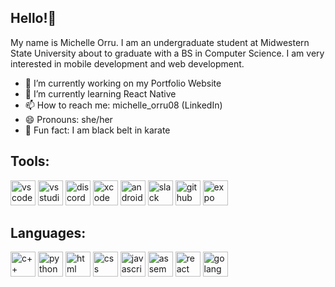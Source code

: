 ## Hello!👋
My name is Michelle Orru. I am an undergraduate student at Midwestern State University about to graduate with a BS in Computer Science. I am very interested in mobile development and web development. 


- 🔭 I’m currently working on my Portfolio Website
- 🌱 I’m currently learning React Native
- 📫 How to reach me: michelle_orru08 (LinkedIn)
- 😄 Pronouns: she/her
- 🥋 Fun fact: I am black belt in karate


## Tools: 
<img src='https://github.com/michelle083/michelle083/assets/100542045/e1fb13cf-e703-424d-8c79-ca280587bbd3' alt= 'vscode' height= '40'>
<img src='https://github.com/michelle083/michelle083/assets/100542045/ea85b001-fb76-4def-a8c7-4b6f7f51b33f' alt= 'vs studio' height= '40'>
<img src='https://github.com/michelle083/michelle083/assets/100542045/1eeae0e0-f4ab-46e1-9704-3c461aaad077' alt='discord' height= '40'>
<img src='https://github.com/michelle083/michelle083/assets/100542045/9f1a693f-cbe3-4644-a828-2eaa647b85cf' alt='xcode' height= '40'>
<img src='https://github.com/michelle083/michelle083/assets/100542045/78ec0c37-734a-4e65-87b2-3b5eeabac5e8' alt='android studio' height= '40'>
<img src='https://github.com/michelle083/michelle083/assets/100542045/e47fdaab-6f43-4ba8-b1d5-b7f4add6f685' alt='slack' height= '40'>
<img src='https://github.com/michelle083/michelle083/assets/100542045/c28ad09a-4b48-4da2-9298-9c3c6011465d' alt='github' height= '40'>
<img src='https://github.com/michelle083/michelle083/assets/100542045/bdabd84b-529e-47ff-a4a6-1c49d26d2136' alt='expo' height= '40'>

## Languages: 
<img src= 'https://github.com/michelle083/michelle083/assets/100542045/5649217b-758e-4a73-90c6-22d384de9a99' alt= 'c++' height= '40'>
<img src= 'https://github.com/michelle083/michelle083/assets/100542045/73f20251-3a4e-488f-8e76-ab658638599e' alt= 'python' height= '40'>
<img src= 'https://github.com/michelle083/michelle083/assets/100542045/57b6e436-554d-4388-a41f-f2a6c12a5811' alt= 'html' height= '40'>
<img src= 'https://github.com/michelle083/michelle083/assets/100542045/d7aaf031-5729-44c3-a4df-98f4be522cfc' alt= 'css' height= '40'>
<img src= 'https://github.com/michelle083/michelle083/assets/100542045/439bf9a3-38a6-4399-8982-8d8af68995fb' alt= 'javascript' height= '40'>
<img src= 'https://github.com/michelle083/michelle083/assets/100542045/b0ce0966-c967-4d67-9c6a-122c7a5c2121' alt= 'assembly' height= '40'>
<img src= 'https://github.com/michelle083/michelle083/assets/100542045/d2e02552-69a1-4ce7-866f-5966e68c4900' alt= 'react' height= '40'>
<img src= 'https://github.com/michelle083/michelle083/assets/100542045/72b8989f-1049-4bdb-8550-7fa3fd8baf87' alt= 'golang' height= '40'>

